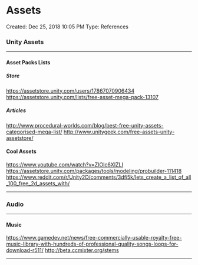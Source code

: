 # Assets
Created: Dec 25, 2018 10:05 PM
Type: References

### Unity Assets
_______________________
#### Asset Packs Lists
##### Store
https://assetstore.unity.com/users/17867070906434
https://assetstore.unity.com/lists/free-asset-mega-pack-13107
##### Articles
http://www.procedural-worlds.com/blog/best-free-unity-assets-categorised-mega-list/
http://www.unitygeek.com/free-assets-unity-assetstore/

#### Cool Assets
https://www.youtube.com/watch?v=ZIOlc6XIZLI
https://assetstore.unity.com/packages/tools/modeling/probuilder-111418
https://www.reddit.com/r/Unity2D/comments/3dfi5k/lets_create_a_list_of_all_100_free_2d_assets_with/
_________________________

### Audio
__________________________
#### Music
https://www.gamedev.net/news/free-commercially-usable-royalty-free-music-library-with-hundreds-of-professional-quality-songs-loops-for-download-r511/
http://beta.ccmixter.org/stems
_______________________________________________
<!--stackedit_data:
eyJoaXN0b3J5IjpbMTkwNTkxOTMsODE0ODIzMTgyLC0xODgxNz
k1NTY5XX0=
-->